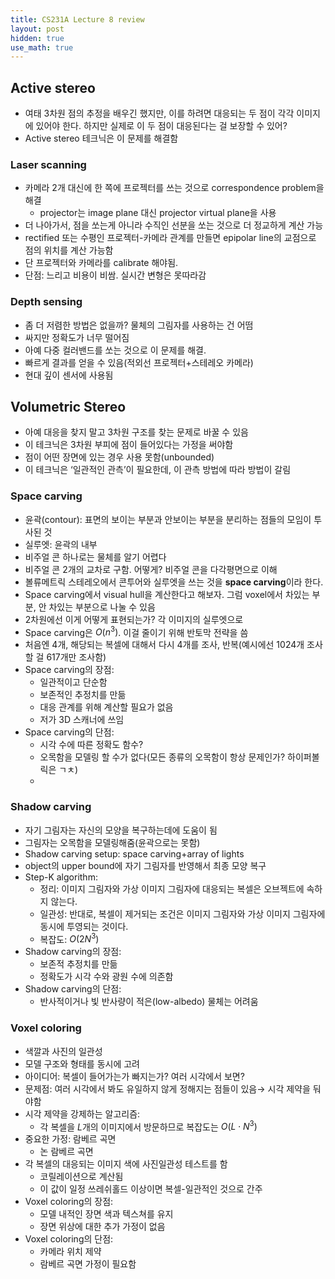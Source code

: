 ```yaml
---
title: CS231A Lecture 8 review
layout: post
hidden: true
use_math: true
---
```


## Active stereo

- 여태 3차원 점의 추정을 배우긴 했지만, 이를 하려면 대응되는 두 점이 각각 이미지에 있어야 한다. 하지만 실제로 이 두 점이 대응된다는 걸 보장할 수 있어?
- Active stereo 테크닉은 이 문제를 해결함

### Laser scanning

- 카메라 2개 대신에 한 쪽에 프로젝터를 쓰는 것으로 correspondence problem을 해결
    - projector는 image plane 대신 projector virtual plane을 사용
- 더 나아가서, 점을 쏘는게 아니라 수직인 선분을 쏘는 것으로 더 정교하게 계산 가능
- rectified 또는 수평인 프로젝터-카메라 관계를 만들면 epipolar line의 교점으로 점의 위치를 계산 가능함
- 단 프로젝터와 카메라를 calibrate 해야됨.
- 단점: 느리고 비용이 비쌈. 실시간 변형은 못따라감

### Depth sensing

- 좀 더 저렴한 방법은 없을까? 물체의 그림자를 사용하는 건 어떰
- 싸지만 정확도가 너무 떨어짐
- 아예 다중 컬러밴드를 쏘는 것으로 이 문제를 해결.
- 빠르게 결과를 얻을 수 있음(적외선 프로젝터+스테레오 카메라)
- 현대 깊이 센서에 사용됨

## Volumetric Stereo

- 아예 대응을 찾지 말고 3차원 구조를 찾는 문제로 바꿀 수 있음
- 이 테크닉은 3차원 부피에 점이 들어있다는 가정을 써야함
- 점이 어떤 장면에 있는 경우 사용 못함(unbounded)
- 이 테크닉은 ‘일관적인 관측’이 필요한데, 이 관측 방법에 따라 방법이 갈림

### Space carving

- 윤곽(contour): 표면의 보이는 부분과 안보이는 부분을 분리하는 점들의 모임이 투사된 것
- 실루엣: 윤곽의 내부
- 비주얼 콘 하나로는 물체를 알기 어렵다
- 비주얼 콘 2개의 교차로 구함. 어떻게? 비주얼 콘을 다각평면으로 이해
- 볼류메트릭 스테레오에서 콘투어와 실루엣을 쓰는 것을 **space carving**이라 한다.
- Space carving에서 visual hull을 계산한다고 해보자. 그럼 voxel에서 차있는 부분, 안 차있는 부분으로 나눌 수 있음
- 2차원에선 이게 어떻게 표현되는가? 각 이미지의 실루엣으로
- Space carving은 $O(n^3)$. 이걸 줄이기 위해 반토막 전략을 씀
- 처음엔 4개, 해당되는 복셀에 대해서 다시 4개를 조사, 반복(예시에선 1024개 조사할 걸 617개만 조사함)
- Space carving의 장점:
    - 일관적이고 단순함
    - 보존적인 추정치를 만듦
    - 대응 관계를 위해 계산할 필요가 없음
    - 저가 3D 스캐너에 쓰임
- Space carving의 단점:
    - 시각 수에 따른 정확도 함수?
    - 오목함을 모델링 할 수가 없다(모든 종류의 오목함이 항상 문제인가? 하이퍼볼릭은 ㄱㅊ)
    - 

### Shadow carving

- 자기 그림자는 자신의 모양을 복구하는데에 도움이 됨
- 그림자는 오목함을 모델링해줌(윤곽으로는 못함)
- Shadow carving setup: space carving+array of lights
- object의 upper bound에 자기 그림자를 반영해서 최종 모양 복구
- Step-K algorithm:
    - 정리: 이미지 그림자와 가상 이미지 그림자에 대응되는 복셀은 오브젝트에 속하지 않는다.
    - 일관성: 반대로, 복셀이 제거되는 조건은 이미지 그림자와 가상 이미지 그림자에 동시에 투영되는 것이다.
    - 복잡도: $O(2N^3)$
- Shadow carving의 장점:
    - 보존적 추정치를 만듦
    - 정확도가 시각 수와 광원 수에 의존함
- Shadow carving의 단점:
    - 반사적이거나 빛 반사량이 적은(low-albedo) 물체는 어려움

### Voxel coloring

- 색깔과 사진의 일관성
- 모델 구조와 형태를 동시에 고려
- 아이디어: 복셀이 들어가는가 빠지는가? 여러 시각에서 보면?
- 문제점: 여러 시각에서 봐도 유일하지 않게 정해지는 점들이 있음→ 시각 제약을 둬야함
- 시각 제약을 강제하는 알고리즘:
    - 각 복셀을 $L$개의 이미지에서 방문하므로 복잡도는 $O(L\cdot N^3)$
- 중요한 가정: 람베르 곡면
    - 논 람베르 곡면
- 각 복셀의 대응되는 이미지 색에 사진일관성 테스트를 함
    - 코릴레이션으로 계산됨
    - 이 값이 일정 쓰레쉬홀드 이상이면 복셀-일관적인 것으로 간주
- Voxel coloring의 장점:
    - 모델 내적인 장면 색과 텍스쳐를 유지
    - 장면 위상에 대한 추가 가정이 없음
- Voxel coloring의 단점:
    - 카메라 위치 제약
    - 람베르 곡면 가정이 필요함
